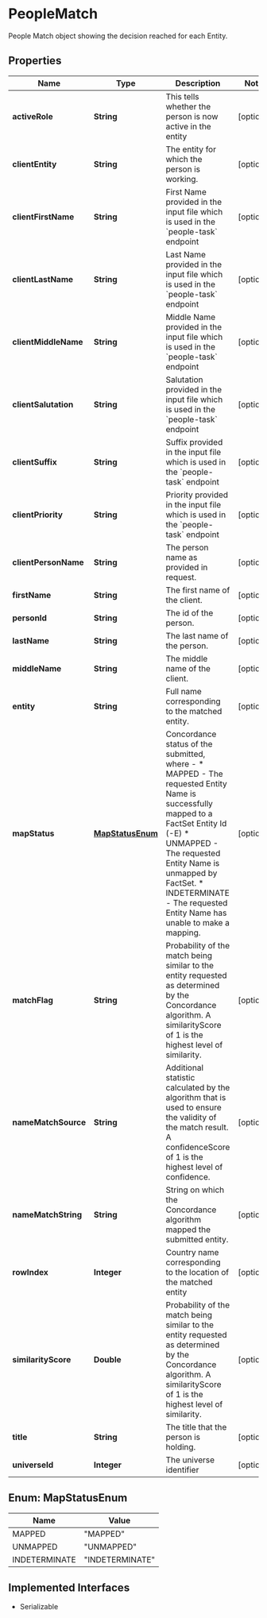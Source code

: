 

# PeopleMatch

People Match object showing the decision reached for each Entity. 

## Properties

Name | Type | Description | Notes
------------ | ------------- | ------------- | -------------
**activeRole** | **String** | This tells whether the person is now active in the entity |  [optional]
**clientEntity** | **String** | The entity for which the person is working.  |  [optional]
**clientFirstName** | **String** | First Name provided in the input file which is used in the &#x60;people-task&#x60; endpoint |  [optional]
**clientLastName** | **String** | Last Name provided in the input file which is used in the &#x60;people-task&#x60; endpoint |  [optional]
**clientMiddleName** | **String** | Middle Name provided in the input file which is used in the &#x60;people-task&#x60; endpoint |  [optional]
**clientSalutation** | **String** | Salutation provided in the input file which is used in the &#x60;people-task&#x60; endpoint |  [optional]
**clientSuffix** | **String** | Suffix provided in the input file which is used in the &#x60;people-task&#x60; endpoint |  [optional]
**clientPriority** | **String** | Priority provided in the input file which is used in the &#x60;people-task&#x60; endpoint |  [optional]
**clientPersonName** | **String** | The person name as provided in request. |  [optional]
**firstName** | **String** | The first name of the client. |  [optional]
**personId** | **String** | The id of the person. |  [optional]
**lastName** | **String** | The last name of the person. |  [optional]
**middleName** | **String** | The middle name of the client. |  [optional]
**entity** | **String** | Full name corresponding to the matched entity. |  [optional]
**mapStatus** | [**MapStatusEnum**](#MapStatusEnum) | Concordance status of the submitted, where -    * MAPPED - The requested Entity Name is successfully mapped to a FactSet Entity Id (-E)   * UNMAPPED - The requested Entity Name is unmapped by FactSet.   * INDETERMINATE - The requested Entity Name has unable to make a mapping.  |  [optional]
**matchFlag** | **String** | Probability of the match being similar to the entity requested as determined by the Concordance algorithm. A similarityScore of 1 is the highest level of similarity.  |  [optional]
**nameMatchSource** | **String** | Additional statistic calculated by the algorithm that is used to ensure the validity of the match result. A confidenceScore of 1 is the highest level of confidence.  |  [optional]
**nameMatchString** | **String** | String on which the Concordance algorithm mapped the submitted entity. |  [optional]
**rowIndex** | **Integer** | Country name corresponding to the location of the matched entity |  [optional]
**similarityScore** | **Double** | Probability of the match being similar to the entity requested as determined by the Concordance algorithm. A similarityScore of 1 is the highest level of similarity.  |  [optional]
**title** | **String** | The title that the person is holding. |  [optional]
**universeId** | **Integer** | The universe identifier |  [optional]



## Enum: MapStatusEnum

Name | Value
---- | -----
MAPPED | &quot;MAPPED&quot;
UNMAPPED | &quot;UNMAPPED&quot;
INDETERMINATE | &quot;INDETERMINATE&quot;


## Implemented Interfaces

* Serializable


